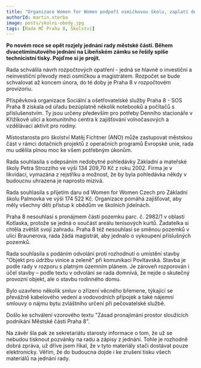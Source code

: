 ```yaml
---
title: "Organizace Women for Women podpoří osmičkovou školu, zaplatí dětem obědy v jídelnách"
authorId: martin.sterba
image: posts/skolni-obedy.jpg
tags: [Rada MČ Praha 8, Školství]
---
```


**Po novém roce se opět rozjely jednání rady městské části. Během dvacetiminutového jednání na Libeňském zámku se řešily spíše technicistní tisky. Pojďme si je projít.**

Rada schválila návrh rozpočtových opatření - jedná se hlavně o investiční a neinvestiční převody mezi osmičkou a magistrátem. Rozpočet se bude schvalovat až koncem února, do té doby je Praha 8 v rozpočtovém provizoriu.

Příspěvková organizace Sociální a ošetřovatelské služby Praha 8 - SOS Praha 8 získala od úřadu bezúplatně několik notebooků a počítačů s příslušenstvím. Ty jsou určeny především pro potřeby Denního stacionáře v Křižíkově ulici a komunitního centra k zajišťování volnočasových a vzdělávací aktivit pro rodiny.

Místostarosta pro školství Matěj Fichtner (ANO) může zastupovat městskou část v rámci dotačních projektů z operačních programů Evropské unie, rada mu udělila plnou moc ke všem potřebným úkonům.

Rada souhlasila s odepsáním nedobytné pohledávky Základní a mateřské školy Petra Strozziho ve výši 134 209,70 Kč z roku 2002. Firma je v likvidaci, vymazána z rejstříku a možnost, že by byla pohledávka někdy v budoucnu uhrazena je naprosto mizivá.

Rada souhlasila s přijetím daru od Women for Women Czech pro Základní školu Palmovka ve výši 174 522 Kč. Organizace pomáhá zajišťovat, aby měly všechny děti přístup k obědům ve školních jídelnách.

Praha 8 nesouhlasí s pronájmem části pozemku parc. č. 2982/1 v oblasti Kotlaska, protože se jedná o součást areálu tenisových kurtů. Žadatelka si chtěla zvětšit svojí zahradu. Praha 8 též nesouhlasí se směnou pozemků v ulici Braunerova, rada žádá magistrát, aby jednalo o vykoupení příslušných pozemků.

Rada souhlasila s podáním odvolání proti rozhodnutí o umístění stavby "Objekt pro údržbu vinice a zeleně" při komunikaci Povltavská. Stavba je podle rady v rozporu s platným územním plánem. Je zároveň rozporován i účel stavby – podle textu v odvolání se rada domnívá, že nejde o skutečný provozní objekt, ale o stavbu rodinného domu.

Bylo uzavřeno několik smluv o zřízení věcného břemene, týkající se převážně kabelového vedení a vodovodních přípojek a také nájemní smlouvy o nájmu bytu zvláštního určení při pečovatelské službě.

Došlo ke schválení vzorového textu "Zásad pronajímání prostor sloužících podnikání Městské části Praha 8".

Na závěr šla pak ze sekretariátu starosty informace o tom, že už se nebudou tisknout pozvánky na radu a zápisy z jednání. Tohle je rozhodně dobrá zpráva, už dříve jsem říkal, že v tyto materiály stačí dostávat pouze elektronicky. Věřím, že do budoucna dojde i ke zrušení tisku všech materiálů na jednání rady.
